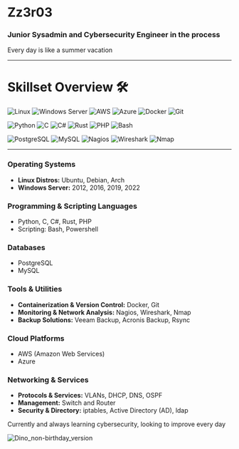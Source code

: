 # Zz3r03
### Junior Sysadmin and Cybersecurity Engineer in the process
Every day is like a summer vacation

---


# Skillset Overview 🛠️

![Linux](https://img.shields.io/badge/Linux-FCC624?style=flat-square&logo=linux&logoColor=white)
![Windows Server](https://img.shields.io/badge/Windows_Server-0078D6?style=flat-square&logo=windows&logoColor=white)
![AWS](https://img.shields.io/badge/AWS-232F3E?style=flat-square&logo=amazon-aws&logoColor=white)
![Azure](https://img.shields.io/badge/Azure-0089D6?style=flat-square&logo=microsoft-azure&logoColor=white)
![Docker](https://img.shields.io/badge/Docker-2496ED?style=flat-square&logo=docker&logoColor=white)
![Git](https://img.shields.io/badge/Git-F05032?style=flat-square&logo=git&logoColor=white)

![Python](https://img.shields.io/badge/Python-3776AB?style=flat-square&logo=python&logoColor=white)
![C](https://img.shields.io/badge/C-A8B9CC?style=flat-square&logo=c&logoColor=white)
![C#](https://img.shields.io/badge/C%23-239120?style=flat-square&logo=c-sharp&logoColor=white)
![Rust](https://img.shields.io/badge/Rust-000000?style=flat-square&logo=rust&logoColor=white)
![PHP](https://img.shields.io/badge/PHP-777BB4?style=flat-square&logo=php&logoColor=white)
![Bash](https://img.shields.io/badge/Bash-4EAA25?style=flat-square&logo=gnu-bash&logoColor=white)

![PostgreSQL](https://img.shields.io/badge/PostgreSQL-336791?style=flat-square&logo=postgresql&logoColor=white)
![MySQL](https://img.shields.io/badge/MySQL-4479A1?style=flat-square&logo=mysql&logoColor=white)
![Nagios](https://img.shields.io/badge/Nagios-569DC6?style=flat-square&logo=nagios&logoColor=white)
![Wireshark](https://img.shields.io/badge/Wireshark-1679A7?style=flat-square&logo=wireshark&logoColor=white)
![Nmap](https://img.shields.io/badge/Nmap-000000?style=flat-square&logo=nmap&logoColor=white)

---

### Operating Systems
- **Linux Distros:** Ubuntu, Debian, Arch
- **Windows Server:** 2012, 2016, 2019, 2022

### Programming & Scripting Languages
- Python, C, C#, Rust, PHP
- Scripting: Bash, Powershell

### Databases
- PostgreSQL
- MySQL

### Tools & Utilities
- **Containerization & Version Control:** Docker, Git
- **Monitoring & Network Analysis:** Nagios, Wireshark, Nmap
- **Backup Solutions:** Veeam Backup, Acronis Backup, Rsync

### Cloud Platforms
- AWS (Amazon Web Services)
- Azure

### Networking & Services
- **Protocols & Services:** VLANs, DHCP, DNS, OSPF
- **Management:** Switch and Router
- **Security & Directory:** iptables, Active Directory (AD), ldap

Currently and always learning cybersecurity, looking to improve every day


![Dino_non-birthday_version](https://github.com/Zz3r03/Zz3r03/assets/84497899/408d2884-c77e-4110-ba3d-217ff2240fb8)
